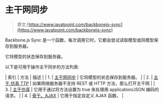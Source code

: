 # 主干网同步

> 原文:[https://www.javatpoint.com/backbonejs-sync](https://www.javatpoint.com/backbonejs-sync)

Backbone.js Sync 是一个函数，每次调用它时，它都会尝试读取模型或将模型保存到服务器。

它将模型的状态保存到服务器。

以下是可用于操作主干同步的方法列表:

| 索引 | 方法 | 描述 |
| 1. | [主干网同步](backbonejs-syncs) | 它将模型的状态保存到服务器。 |
| 2. | [主干.仿真 TTP](backbonejs-emulatehttp) | 如果网络服务器不支持 REST 或 HTTP 方法，那么打开主干网 |
| 3. | [主干仿真](backbonejs-emulatejson) | 它用于通过将方法设置为 true 来处理用 application/JSON 编码的请求。 |
| 4. | [骨干。AJAX](#) | 它用于指定自定义 AJAX 函数。 |